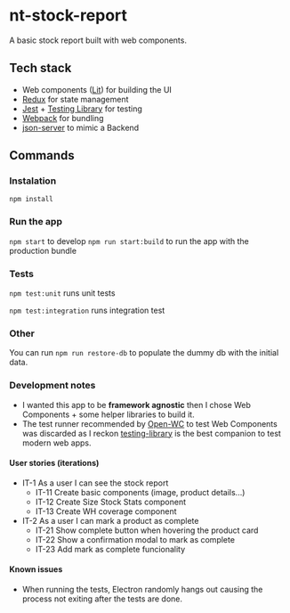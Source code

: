 # nt-stock-report
A basic stock report built with web components.

## Tech stack
- Web components ([Lit](https://lit.dev/)) for building the UI
- [Redux](https://redux-toolkit.js.org/) for state management
- [Jest]() + [Testing Library](https://testing-library.com/) for testing
- [Webpack](https://webpack.js.org/) for bundling
- [json-server](https://github.com/typicode/json-server) to mimic a Backend

## Commands
### Instalation
`npm install`

### Run the app
`npm start` to develop
`npm run start:build` to run the app with the production bundle

### Tests
`npm test:unit` runs unit tests

`npm test:integration` runs integration test

### Other
You can run `npm run restore-db` to populate the dummy db with the initial data.

### Development notes

- I wanted this app to be **framework agnostic** then I chose Web Components + some helper libraries to build it.
- The test runner recommended by [Open-WC](https://open-wc.org/guides/developing-components/testing/) to test Web Components was discarded as I reckon [testing-library]() is the best companion to test modern web apps.

#### User stories (iterations)
- IT-1 As a user I can see the stock report
  - IT-11 Create basic components (image, product details...)
  - IT-12 Create Size Stock Stats component
  - IT-13 Create WH coverage component
- IT-2 As a user I can mark a product as complete
  - IT-21 Show complete button when hovering the product card
  - IT-22 Show a confirmation modal to mark as complete
  - IT-23 Add mark as complete funcionality

#### Known issues
- When running the tests, Electron randomly hangs out causing the process not exiting after the tests are done.

